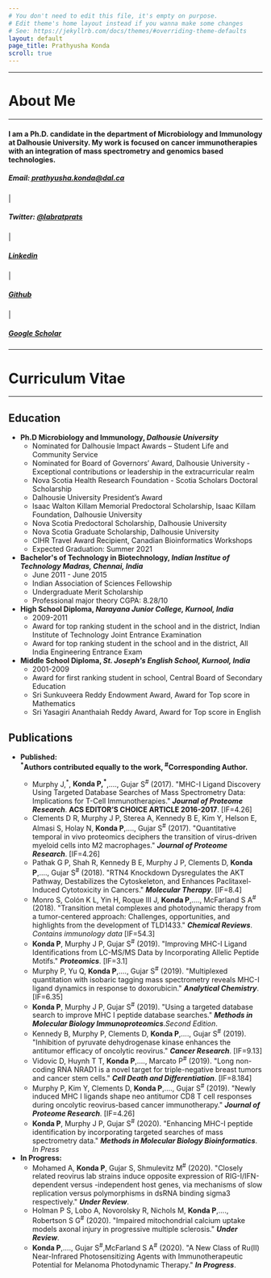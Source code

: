```yaml
---
# You don't need to edit this file, it's empty on purpose.
# Edit theme's home layout instead if you wanna make some changes
# See: https://jekyllrb.com/docs/themes/#overriding-theme-defaults
layout: default
page_title: Prathyusha Konda
scroll: true
---
```

<div class="container" id="about">
</div>

<hr>
<h1 id="about"><b>About Me</b></h1>
<hr>
<div class="container">
    <h4>I am a Ph.D. candidate in the department of Microbiology and Immunology at Dalhousie University. My work is focused on cancer immunotherapies with an integration of mass spectrometry and genomics based technologies.</h4>
</div>
<div class="container" id="contactbuttondiv">
    <h5 id="contactbuttons"><span id="icon" class="glyphicon glyphicon-envelope"></span>  Email:<a href="mailto:prathyusha.konda@dal.ca"> prathyusha.konda@dal.ca</a></h5>|
    <h5 id="contactbuttons"><i id="icon" class="fa fa-twitter-square fa-1x" aria-hidden="true"></i>  Twitter: <a target="_blank" href="http://twitter.com/labratprats">@labratprats</a></h5>|
    <h5 id="contactbuttons"><span id="icon" class="fa fa-linkedin-square"></span>  <a href="https://www.linkedin.com/in/prathyusha-konda-3240385a/">Linkedin</a></h5>|
    <h5 id="contactbuttons"><span id="icon" class="fa fa-github-square"></span>  <a href="https://www.github.com/Prathyusha-konda">Github</a></h5>|
    <h5 id="contactbuttons"><i id="icon" class="fa fa-graduation-cap" aria-hidden="true"></i>  <a href="https://scholar.google.ca/citations?user=LMu60kjth8EC&hl=en">Google Scholar</a></h5>
</div>
<div class="container" id="CV">
<div>
    <hr>
    <h1 id="CVcontent"><b>Curriculum Vitae</b></h1>
    <hr>
   <h2 id="Education"><span class="fa fa-graduation-cap" aria-hidden="true"></span>  Education</h2>
    <ul id="list">
        <li id="list"><b>Ph.D Microbiology and Immunology, <i>Dalhousie University</i></b>
            <ul id="sublist">
                <li>Nominated for Dalhousie Impact Awards – Student Life and Community Service</li>
                <li>Nominated for Board of Governors’ Award, Dalhousie University - Exceptional contributions or leadership in the extracurricular realm</li>
                <li>Nova Scotia Health Research Foundation - Scotia Scholars Doctoral Scholarship</li>
                <li>Dalhousie University President’s Award</li>
                <li>Isaac Walton Killam Memorial Predoctoral Scholarship, Isaac Killam Foundation, Dalhousie University</li>
				<li>Nova Scotia Predoctoral Scholarship, Dalhousie University</li>
				<li>Nova Scotia Graduate Scholarship, Dalhousie University</li>
				<li>CIHR Travel Award Recipient, Canadian Bioinformatics Workshops</li>
                <li>Expected Graduation: Summer 2021</li>    
            </ul>
        </li>
        <li id="list"><b>Bachelor's of Technology in Biotechnology, <i>Indian Institue of Technology Madras, Chennai, India</i></b>
            <ul id="sublist">
                <li>June 2011 - June 2015</li>
                <li>Indian Association of Sciences Fellowship</li>
				<li>Undergraduate Merit Scholarship</li>
                <li>Professional major theory CGPA: 8.28/10</li>  
            </ul>
        </li>
        <li id="list"><b>High School Diploma, <i>Narayana Junior College, Kurnool, India</i></b>
            <ul id="sublist">
                <li>2009-2011</li>
                <li>Award for top ranking student in the school and in the district, Indian Institute of Technology Joint Entrance Examination</li>
                <li>Award for top ranking student in the school and in the district, All India Engineering Entrance Exam</li>		
            </ul>
        </li>
		<li id="list"><b>Middle School Diploma, <i>St. Joseph's English School, Kurnool, India</i></b>
            <ul id="sublist">
                <li>2001-2009</li>
                <li>Award for first ranking student in school, Central Board of Secondary Education</li>
				<li>Sri Sunkuveera Reddy Endowment Award, Award for Top score in Mathematics</li>
                <li>Sri Yasagiri Ananthaiah Reddy Award, Award for Top score in English</li>    
            </ul>
        </li>
    </ul>
    </div>
	<h2 id="Publications"><span class="glyphicon glyphicon-book" aria-hidden="true"></span>  Publications</h2>
    	<ul id="list">
      	<li id="list"><b>Published: </b>
		</li>
		<b><sup>*</sup>Authors contributed equally to the work, <sup>#</sup>Corresponding Author.</b>
            <ul id="sublist">
                <li>Murphy J,<sup>*</sup>, <b>Konda P,<sup>*</sup></b>,...., Gujar S<sup>#</sup> (2017). "MHC-I Ligand Discovery Using Targeted Database Searches of Mass Spectrometry Data: Implications for T-Cell Immunotherapies." <b><i>Journal of Proteome Research</i></b>. <b>ACS EDITOR’S CHOICE ARTICLE 2016-2017</b>. [IF=4.26]</li>
				<li>Clements D R, Murphy J P, Sterea A, Kennedy B E, Kim Y, Helson E, Almasi S, Holay N, <b>Konda P</b>,...., Gujar S<sup>#</sup> (2017). "Quantitative temporal in vivo proteomics deciphers the transition of virus-driven myeloid cells into M2 macrophages." <b><i>Journal of Proteome Research</i></b>. [IF=4.26]</li>
                <li>Pathak G P, Shah R, Kennedy B E, Murphy J P, Clements D, <b>Konda P</b>,...., Gujar S<sup>#</sup> (2018). "RTN4 Knockdown Dysregulates the AKT Pathway, Destabilizes the Cytoskeleton, and Enhances Paclitaxel-Induced Cytotoxicity in Cancers." <b><i>Molecular Therapy</i></b>. [IF=8.4]</li>
				<li>Monro S, Colón K L, Yin H, Roque III J, <b>Konda P</b>,...., McFarland S A<sup>#</sup> (2018). "Transition metal complexes and photodynamic therapy from a tumor-centered approach: Challenges, opportunities, and highlights from the development of TLD1433." <b><i>Chemical Reviews</i></b>. <i>Contains immunology data</i> [IF=54.3]</li>
				<li><b>Konda P</b>, Murphy J P, Gujar S<sup>#</sup> (2019). "Improving MHC-I Ligand Identifications from LC-MS/MS Data by Incorporating Allelic Peptide Motifs." <b><i>Proteomics</i></b>. [IF=3.1]</li>
				<li>Murphy P, Yu Q, <b>Konda P</b>,...., Gujar S<sup>#</sup> (2019). "Multiplexed quantitation with isobaric tagging mass spectrometry reveals MHC-I ligand dynamics in response to doxorubicin." <b><i>Analytical Chemistry</i></b>. [IF=6.35]</li>
				<li><b>Konda P</b>, Murphy J P, Gujar S<sup>#</sup> (2019). "Using a targeted database search to improve MHC I peptide database searches." <b><i>Methods in Molecular Biology Immunoproteomics</i></b>.<i>Second Edition</i>.</li>
				<li>Kennedy B, Murphy P, Clements D, <b>Konda P</b>,...., Gujar S<sup>#</sup> (2019). "Inhibition of pyruvate dehydrogenase kinase enhances the antitumor efficacy of oncolytic reovirus." <b><i>Cancer Research</i></b>. [IF=9.13]</li>
				<li>Vidovic D, Huynh T T, <b>Konda P</b>,...., Marcato P<sup>#</sup> (2019). "Long non-coding RNA NRAD1 is a novel target for triple-negative breast tumors and cancer stem cells." <b><i>Cell Death and Differentiation</i></b>. [IF=8.184]</li>
				<li>Murphy P, Kim Y, Clements D, <b>Konda P</b>,...., Gujar S<sup>#</sup> (2019). "Newly induced MHC I ligands shape neo antitumor CD8 T cell responses during oncolytic reovirus-based cancer immunotherapy." <b><i>Journal of Proteome Research</i></b>. [IF=4.26]</li>
				<li><b>Konda P</b>, Murphy J P, Gujar S<sup>#</sup> (2020). "Enhancing MHC-I peptide identification by incorporating targeted searches of mass spectrometry data." <b><i>Methods in Molecular Biology Bioinformatics</i></b>. <i>In Press</i>		</li>
           </ul>
    <li id="list"><b>In Progress:</b>
            <ul id="sublist">
				<li>Mohamed A, <b>Konda P</b>, Gujar S, Shmulevitz M<sup>#</sup> (2020). "Closely related reovirus lab strains induce opposite expression of RIG-I/IFN-dependent versus -independent host genes, via mechanisms of slow replication versus polymorphisms in dsRNA binding sigma3 respectively." <b><i>Under Review</i></b>.</li>
				<li>Holman P S, Lobo A, Novorolsky R, Nichols M, <b>Konda P</b>,...., Robertson S G<sup>#</sup> (2020). "Impaired mitochondrial calcium uptake models axonal injury in progressive multiple sclerosis." <b><i>Under Review</i></b>.</li>
				<li><b>Konda P</b>,...., Gujar S<sup>#</sup>,McFarland S A<sup>#</sup> (2020). "A New Class of Ru(II) Near-Infrared Photosensitizing Agents with Immunotherapeutic Potential for Melanoma Photodynamic Therapy." <b><i>In Progress</i></b>.</li>
            </ul>
            </li>
    </li>
    </ul>
</div>
</div>
